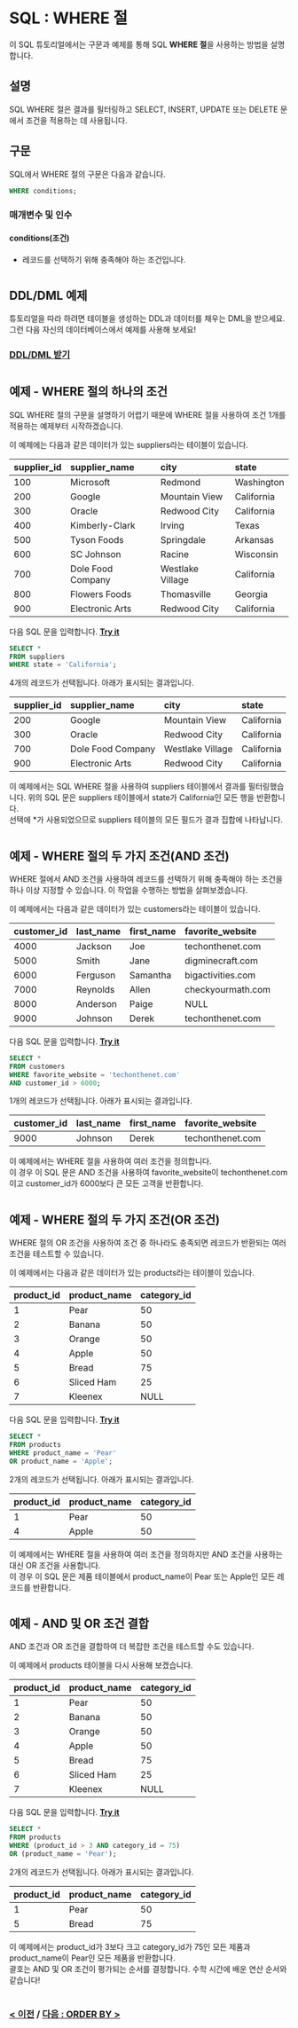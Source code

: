 # SQL : WHERE 절

이 SQL 튜토리얼에서는 구문과 예제를 통해 SQL **WHERE 절**을 사용하는 방법을 설명합니다.

## 설명
SQL WHERE 절은 결과를 필터링하고 SELECT, INSERT, UPDATE 또는 DELETE 문에서 조건을 적용하는 데 사용됩니다.

## 구문
SQL에서 WHERE 절의 구문은 다음과 같습니다.
```SQL
WHERE conditions;
```
### 매개변수 및 인수
#### **conditions(조건)**
- 레코드를 선택하기 위해 충족해야 하는 조건입니다.

#
## DDL/DML 예제
튜토리얼을 따라 하려면 테이블을 생성하는 DDL과 데이터를 채우는 DML을 받으세요. 그런 다음 자신의 데이터베이스에서 예제를 사용해 보세요!
### [DDL/DML 받기](https://www.techonthenet.com/sql/where_ddl.php)

#
## 예제 - WHERE 절의 하나의 조건
SQL WHERE 절의 구문을 설명하기 어렵기 때문에 WHERE 절을 사용하여 조건 1개를 적용하는 예제부터 시작하겠습니다.

이 예제에는 다음과 같은 데이터가 있는 suppliers라는 테이블이 있습니다.

| supplier_id | supplier_name     | city             | state      |
| :---------- | :---------------- | :--------------- | :--------- |
| 100         | Microsoft         | Redmond          | Washington |
| 200         | Google            | Mountain View    | California |
| 300         | Oracle            | Redwood City     | California |
| 400         | Kimberly-Clark    | Irving           | Texas      |
| 500         | Tyson Foods       | Springdale       | Arkansas   |
| 600         | SC Johnson        | Racine           | Wisconsin  |
| 700         | Dole Food Company | Westlake Village | California |
| 800         | Flowers Foods     | Thomasville      | Georgia    |
| 900         | Electronic Arts   | Redwood City     | California |

다음 SQL 문을 입력합니다. **[Try it](https://www.techonthenet.com/sql/where_try_sql.php)**
```SQL
SELECT *
FROM suppliers
WHERE state = 'California';
```
4개의 레코드가 선택됩니다. 아래가 표시되는 결과입니다.

| supplier_id | supplier_name     | city             | state      |
| :---------- | :---------------- | :--------------- | :--------- |
| 200         | Google            | Mountain View    | California |
| 300         | Oracle            | Redwood City     | California |
| 700         | Dole Food Company | Westlake Village | California |
| 900         | Electronic Arts   | Redwood City     | California |

이 예제에서는 SQL WHERE 절을 사용하여 suppliers 테이블에서 결과를 필터링했습니다. 위의 SQL 문은 suppliers 테이블에서 state가 California인 모든 행을 반환합니다.  
선택에 *가 사용되었으므로 suppliers 테이블의 모든 필드가 결과 집합에 나타납니다.

#
## 예제 - WHERE 절의 두 가지 조건(AND 조건)
WHERE 절에서 AND 조건을 사용하여 레코드를 선택하기 위해 충족해야 하는 조건을 하나 이상 지정할 수 있습니다. 이 작업을 수행하는 방법을 살펴보겠습니다.

이 예제에서는 다음과 같은 데이터가 있는 customers라는 테이블이 있습니다.

| customer_id | last_name | first_name | favorite_website  |
| :---------- | :-------- | :--------- | :---------------- |
| 4000        | Jackson   | Joe        | techonthenet.com  |
| 5000        | Smith     | Jane       | digminecraft.com  |
| 6000        | Ferguson  | Samantha   | bigactivities.com |
| 7000        | Reynolds  | Allen      | checkyourmath.com |
| 8000        | Anderson  | Paige      | NULL              |
| 9000        | Johnson   | Derek      | techonthenet.com  |

다음 SQL 문을 입력합니다. **[Try it](https://www.techonthenet.com/sql/where_try_sql.php)**
```SQL
SELECT *
FROM customers
WHERE favorite_website = 'techonthenet.com'
AND customer_id > 6000;
```
1개의 레코드가 선택됩니다. 아래가 표시되는 결과입니다.

| customer_id | last_name | first_name | favorite_website |
| :---------- | :-------- | :--------- | :--------------- |
| 9000        | Johnson   | Derek      | techonthenet.com |

이 예제에서는 WHERE 절을 사용하여 여러 조건을 정의합니다.  
이 경우 이 SQL 문은 AND 조건을 사용하여 favorite_website이 techonthenet.com이고 customer_id가 6000보다 큰 모든 고객을 반환합니다.

#
## 예제 - WHERE 절의 두 가지 조건(OR 조건)
WHERE 절의 OR 조건을 사용하여 조건 중 하나라도 충족되면 레코드가 반환되는 여러 조건을 테스트할 수 있습니다.

이 예제에서는 다음과 같은 데이터가 있는 products라는 테이블이 있습니다.

| product_id | product_name | category_id |
| :--------- | :----------- | :---------- |
| 1          | Pear         | 50          |
| 2          | Banana       | 50          |
| 3          | Orange       | 50          |
| 4          | Apple        | 50          |
| 5          | Bread        | 75          |
| 6          | Sliced Ham   | 25          |
| 7          | Kleenex      | NULL        |

다음 SQL 문을 입력합니다. **[Try it](https://www.techonthenet.com/sql/where_try_sql.php)**
```SQL
SELECT *
FROM products
WHERE product_name = 'Pear'
OR product_name = 'Apple';
```
2개의 레코드가 선택됩니다. 아래가 표시되는 결과입니다.

| product_id | product_name | category_id |
| :--------- | :----------- | :---------- |
| 1          | Pear         | 50          |
| 4          | Apple        | 50          |

이 예제에서는 WHERE 절을 사용하여 여러 조건을 정의하지만 AND 조건을 사용하는 대신 OR 조건을 사용합니다.  
이 경우 이 SQL 문은 제품 테이블에서 product_name이 Pear 또는 Apple인 모든 레코드를 반환합니다.

#
## 예제 - AND 및 OR 조건 결합
AND 조건과 OR 조건을 결합하여 더 복잡한 조건을 테스트할 수도 있습니다.

이 예제에서 products 테이블을 다시 사용해 보겠습니다.

| product_id | product_name | category_id |
| :--------- | :----------- | :---------- |
| 1          | Pear         | 50          |
| 2          | Banana       | 50          |
| 3          | Orange       | 50          |
| 4          | Apple        | 50          |
| 5          | Bread        | 75          |
| 6          | Sliced Ham   | 25          |
| 7          | Kleenex      | NULL        |

다음 SQL 문을 입력합니다. **[Try it](https://www.techonthenet.com/sql/where_try_sql.php)**
```SQL
SELECT *
FROM products
WHERE (product_id > 3 AND category_id = 75)
OR (product_name = 'Pear');
```
2개의 레코드가 선택됩니다. 아래가 표시되는 결과입니다.

| product_id | product_name | category_id |
| :--------- | :----------- | :---------- |
| 1          | Pear         | 50          |
| 5          | Bread        | 75          |

이 예제에서는 product_id가 3보다 크고 category_id가 75인 모든 제품과 product_name이 Pear인 모든 제품을 반환합니다.  
괄호는 AND 및 OR 조건이 평가되는 순서를 결정합니다. 수학 시간에 배운 연산 순서와 같습니다!

#
### [< 이전](https://github.com/riz-jeong/TechOnTheNet-Korean-Translation/blob/main/SQL/Comparison_Operators.md) / [다음 : ORDER BY >](https://github.com/riz-jeong/TechOnTheNet-Korean-Translation/blob/main/SQL/ORDER_BY.md)